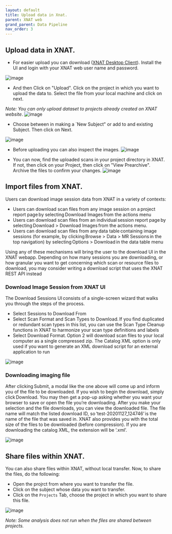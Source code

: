 ```yaml
---
layout: default
title: Upload data in Xnat.
parent: XNAT web
grand_parent: Data Pipeline
nav_order: 3
---
```


## Upload data in XNAT.
- For easier upload you can download ([XNAT Desktop Client](https://wiki.xnat.org/xnat-tools/xnat-desktop-client-dxm)). Install the UI and login with your XNAT web user name and password.

![image](https://user-images.githubusercontent.com/40626584/200124341-90a04c8e-3b7d-4c73-a57f-2754965a34e9.png)

- And then Click on "Upload". Click on the project in which you want to upload the data to. Select the file from your local machine and click on next.

_Note: You can only upload dataset to projects already created on XNAT website_.
![image](https://user-images.githubusercontent.com/40626584/200124496-efdaf98b-dc3e-4db4-a743-7e8584eae9cf.png)

- Choose between in making a `New Subject" or add to and existing Subject. Then click on Next. 

![image](https://user-images.githubusercontent.com/40626584/200124588-ed1c5edd-8460-4a31-b1b1-9bc071f431cb.png)

- Before uploading you can also inspect the images.
![image](https://user-images.githubusercontent.com/40626584/200124656-a287a323-6e45-4e10-95a9-fd70a640a2de.png)

- You can now, find the uploaded scans in your project directory in XNAT. If not, then click on your Project, then click on "View Prearchive". Archive the files to confirm your changes.
![image](https://user-images.githubusercontent.com/40626584/200135333-5b860550-4abb-49c6-8532-896aecd67b1e.png)



## Import files from XNAT.
Users can download image session data from XNAT in a variety of contexts: 
- Users can download scan files from any image session on a project report page by selecting Download Images from the actions menu 
- Users can download scan files from an individual session report page by selecting Download > Download Images from the actions menu. 
- Users can download scan files from any data table containing image sessions (for example, by clicking Browse > Data > MR Sessions in the top navigation) by selecting Options > Download in the data table menu 

 Using any of these mechanisms will bring the user to the download UI in the XNAT webapp. Depending on how many sessions you are downloading, 
 or how granular you want to get concerning which scan or resource files to download, you may consider writing a download script that uses the 
 XNAT REST API instead 
 
### Download Image Session from XNAT UI
The Download Sessions UI consists of a single-screen wizard that walks you through the steps of the process. 
- Select Sessions to Download From 
- Select Scan Format and Scan Types to Download. If you find duplicated or redundant scan types in this list, you can use the Scan Type Cleanup functions in XNAT to harmonize your scan type definitions and labels 
- Select Download Format. Option 2 will download scan files to your local computer as a single compressed zip. The Catalog XML option is only used if you want to generate an XML download script for an external application to run 

![image](https://user-images.githubusercontent.com/40626584/200135564-25bf54e9-9344-424d-82e1-e431de5fcb4a.png)

### Downloading imaging file
After clicking Submit, a modal like the one above will come up and inform you of the file to be downloaded. 
If you wish to begin the download, simply click Download. You may then get a pop-up asking whether 
you want your browser to save or open the file you’re downloading. After you make your selection and the file downloads, 
you can view the downloaded file. The file name will match the listed download ID, so ‘test-20201127_124746’ is the name of the file that was saved in. 
XNAT also provides you with the total size of the files to be downloaded (before compression). 
If you are downloading the catalog XML, the extension will be ‘.xml’. 

![image](https://user-images.githubusercontent.com/40626584/200135673-9d2057e4-70be-4f01-8a81-490dcbe038e2.png)



## Share files within XNAT.
You can also share files within XNAT, without local transfer. Now, to share the files, do the following:
- Open the projrct from where you want to transfer the file.
- Click on the subject whose data you want to transfer.
- Click on the ``Projects`` Tab, choose the project in which you want to share this file.

![image](https://user-images.githubusercontent.com/40626584/200135492-751636c9-2d9b-4a4c-a9ea-37f26bc7c971.png)


_Note: Some analysis does not run when the files are shared between projects._
